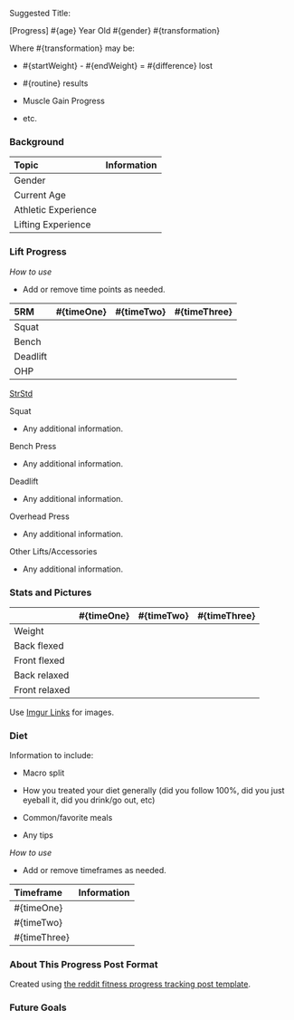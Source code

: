 Suggested Title:

[Progress] #{age} Year Old #{gender} #{transformation}

Where #{transformation} may be:

 - #{startWeight} - #{endWeight} = #{difference} lost

 - #{routine} results

 - Muscle Gain Progress

 - etc.

### Background

|Topic              |Information|
|:------------------|:----------|
|Gender             |           |
|Current Age        |           |
|Athletic Experience|           |
|Lifting Experience |           |

### Lift Progress

*How to use*

- Add or remove time points as needed.

|5RM      |#{timeOne}|#{timeTwo}|#{timeThree}|
|:--------|:--------:|:--------:|:----------:|
|Squat    |          |          |            |
|Bench    |          |          |            |
|Deadlift |          |          |            |
|OHP      |          |          |            |

[StrStd]()

Squat

 * Any additional information.

Bench Press

 * Any additional information.

Deadlift

 * Any additional information.

Overhead Press

 * Any additional information.

Other Lifts/Accessories

 * Any additional information.

### Stats and Pictures

|              |#{timeOne}|#{timeTwo}|#{timeThree}|
|:-------------|---------:|---------:|-----------:|
|Weight        |          |          |            |
|Back flexed   |          |          |            |
|Front flexed  |          |          |            |
|Back relaxed  |          |          |            |
|Front relaxed |          |          |            |

Use [Imgur Links](http://imgur.com/%) for images.

### Diet

Information to include:

 * Macro split

 * How you treated your diet generally (did you follow 100%, did you just eyeball it, did you drink/go out, etc)

 * Common/favorite meals

 * Any tips

*How to use*

 - Add or remove timeframes as needed.

|Timeframe   |Information|
|:-----------|:----------|
|#{timeOne}  |           |
|#{timeTwo}  |           |
|#{timeThree}|           |


### About This Progress Post Format

Created using [the reddit fitness progress tracking post template]().

### Future Goals


